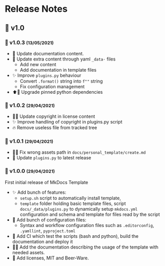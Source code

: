 <!-- BEGIN MKDOCS TEMPLATE -->
<!--
WARNING, DO NOT UPDATE CONTENT BETWEEN MKDOCS TEMPLATE TAG !
Modified content will be overwritten when updating
-->

# Release Notes

<!-- END MKDOCS TEMPLATE -->

## 🔖 v1.0

### 🔖 v1.0.3 <small>(13/05/2021)</small>

- 📝 Update documentation content.
- 🔧 Update extra content through yaml `_data·` files
    - Add new content
    - Add documentation in template files
- ✨ Improve `plugins.py` behaviour
    - Convert `.format()` string into `f""` string
    - Fix configuration management
- ⬆📌 Upgrade pinned python dependencies


### 🔖 v1.0.2 <small>(29/04/2021)</small>

- 📝📄 Update copyright in license content
- ✨ Improve handling of copyright in plugins.py script
- 🔥 Remove useless file from tracked tree

### 🔖 v1.0.1 <small>(29/04/2021)</small>

- 🐛🍱 Fix wrong assets path in `docs/personal_template/create.md`
- 🐛 Update `plugins.py` to latest release

### 🔖 v1.0.0 <small>(29/04/2021)</small>

First initial release of MkDocs Template

- ✨ Add bunch of features:
    - `setup.sh` script to automatically install template,
    - `template` folder holding basic template files, script
      `docs/_data/plugins.py` to dynamically setup `mkdocs.yml` configuration
      and schema and template for files read by the script
- 🔧 Add bunch of configuration files:
    - Syntax and workflow configuration files such as `.editorconfig`,
      `.yamllint`, `pyproject.toml`
- 👷 Add CI which test the scripts (bash and python), build the
  documentation and deploy it
- 📝🍱 Add the documentation describing the usage of the template with needed
  assets.
- 📄 Add licenses, MIT and Beer-Ware.

